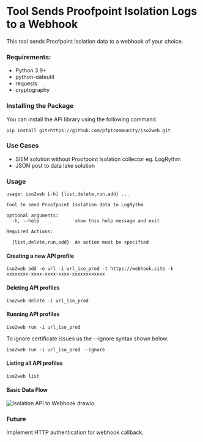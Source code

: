 # Tool Sends Proofpoint Isolation Logs to a Webhook

This tool sends Proofpoint Isolation data to a webhook of your choice. 

### Requirements:

* Python 3.9+
* python-dateutil
* requests
* cryptography
 
### Installing the Package
You can install the API library using the following command. 
```
pip install git+https://github.com/pfptcommunity/iso2web.git
```
### Use Cases
* SIEM solution without Proofpoint Isolation collector eg. LogRythm
* JSON post to data lake solution

### Usage
```
usage: iso2web [-h] {list,delete,run,add} ...

Tool to send Proofpoint Isolation data to LogRythm

optional arguments:
  -h, --help             show this help message and exit

Required Actions:

  {list,delete,run,add}  An action must be specified
```

#### Creating a new API profile
```
iso2web add -e url -i url_iso_prod -t https://webhook.site -k xxxxxxxx-xxxx-xxxx-xxxx-xxxxxxxxxxxx
```

#### Deleting API profiles
```
iso2web delete -i url_iso_prod
```

#### Running API profiles
```
iso2web run -i url_iso_prod
```
To ignore certificate issues us the --ignore syntax shown below. 
```
iso2web run -i url_iso_prod --ignore
```
#### Listing all API profiles
```
iso2web list
```
#### Basic Data Flow
![Isolation API to Webhook drawio](https://user-images.githubusercontent.com/83429267/235716231-dcd6faa0-bff2-4d14-b23e-31d39d5d8314.png)
### Future
Implement HTTP authentication for webhook callback.

